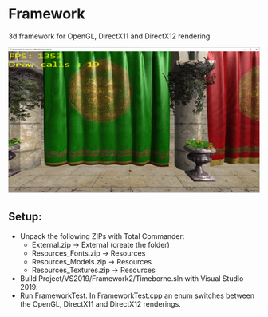 # Framework
3d framework for OpenGL, DirectX11 and DirectX12 rendering

![GitHub Logo](/Documents/git_image.png)
## Setup:
* Unpack the following ZIPs with Total Commander:
	* External.zip -> External (create the folder)
	* Resources_Fonts.zip -> Resources
	* Resources_Models.zip -> Resources
	* Resources_Textures.zip -> Resources
* Build Project/VS2019/Framework2/Timeborne.sln with Visual Studio 2019.
* Run FrameworkTest. In FrameworkTest.cpp an enum switches between the OpenGL, DirectX11 and DirectX12 renderings.